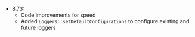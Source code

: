  * 8.73:
     - Code improvements for speed
     - Added `Loggers::setDefaultConfigurations` to configure existing and future loggers
